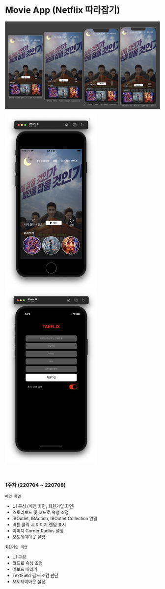 # Movie App (Netflix 따라잡기)

<img src = "../Resources/README_Asset/netflix-main-scene-preview.png" width = "600" />

<img src = "../Resources/README_Asset/movie-main-iphone8.png" width = "300"> <img src = "../Resources/README_Asset/movie-signup-iphone11.png" width = "300">

<br />

### 1주차 (220704 ~ 220708)

`메인 화면`

- UI 구성 (메인 화면, 회원가입 화면)
- 스토리보드 및 코드로 속성 조정
- IBOutlet, IBAction, IBOutlet Collection 연결
- 버튼 클릭 시 이미지 랜덤 표시
- 이미지 Corner Radius 설정
- 오토레이아웃 설정

`회원가입 화면`

- UI 구성
- 코드로 속성 조정
- 키보드 내리기
- TextField 필드 조건 판단
- 오토레이아웃 설정

